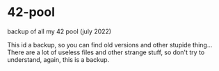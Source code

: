 # 42-pool
backup of all my 42 pool (july 2022)

This id a backup, so you can find old versions and other stupide thing...
There are a lot of useless files and other strange stuff, so don't try to understand, again, this is a backup.
